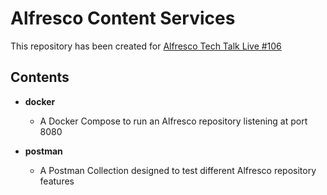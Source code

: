 Alfresco Content Services
=========================

This repository has been created for [Alfresco Tech Talk Live #106](https://www.alfresco.com/events/webinars/tech-talk-live-106-intro-alfresco-content-search-services)

Contents
---------------

* **docker**
  * A Docker Compose to run an Alfresco repository listening at port 8080

* **postman**
  * A Postman Collection designed to test different Alfresco repository features